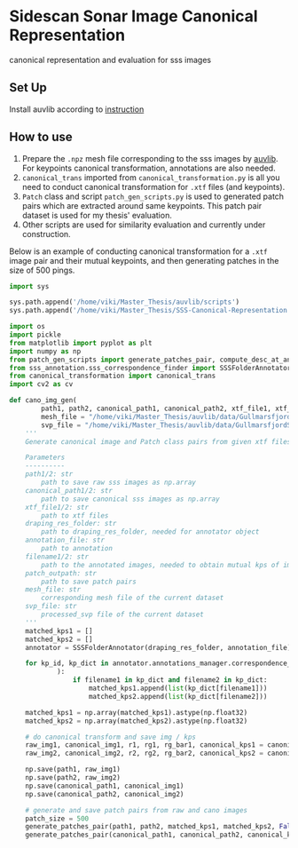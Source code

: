 # Sidescan Sonar Image Canonical Representation
canonical representation and evaluation for sss images

## Set Up
Install auvlib according to [instruction](https://github.com/nilsbore/auvlib)

## How to use
1. Prepare the `.npz` mesh file corresponding to the sss images by [auvlib](https://github.com/nilsbore/auvlib). 
For keypoints canonical transformation, annotations are also needed.
2. `canonical_trans` imported from `canonical_transformation.py` is all you need to conduct canonical transformation for `.xtf` files (and keypoints).
3. `Patch` class and script `patch_gen_scripts.py` is used to generated patch pairs which are extracted around same keypoints. 
This patch pair dataset is used for my thesis' evaluation.
4. Other scripts are used for similarity evaluation and currently under construction.

Below is an example of conducting canonical transformation for a `.xtf` image pair and their mutual keypoints, 
and then generating patches in the size of 500 pings.

```python
import sys

sys.path.append('/home/viki/Master_Thesis/auvlib/scripts')
sys.path.append('/home/viki/Master_Thesis/SSS-Canonical-Representation')

import os
import pickle
from matplotlib import pyplot as plt
import numpy as np
from patch_gen_scripts import generate_patches_pair, compute_desc_at_annotated_locations, multidim_intersect
from sss_annotation.sss_correspondence_finder import SSSFolderAnnotator
from canonical_transformation import canonical_trans
import cv2 as cv

def cano_img_gen(
        path1, path2, canonical_path1, canonical_path2, xtf_file1, xtf_file2, draping_res_folder, annotation_file, filename1, filename2, patch_outpath,
        mesh_file = "/home/viki/Master_Thesis/auvlib/data/GullmarsfjordSMaRC20210209/pp/EM2040/9-0159toend/mesh/mesh-data-roll0.35.cereal_resolution0.5m.npz",
        svp_file = "/home/viki/Master_Thesis/auvlib/data/GullmarsfjordSMaRC20210209/pp/processed_svp.txt"):
    '''
    Generate canonical image and Patch class pairs from given xtf files, annotation and mesh

    Parameters
    ----------
    path1/2: str
        path to save raw sss images as np.array
    canonical_path1/2: str
        path to save canonical sss images as np.array
    xtf_file1/2: str
        path to xtf files
    draping_res_folder: str
        path to draping_res_folder, needed for annotator object
    annotation_file: str
        path to annotation
    filename1/2: str
        path to the annotated images, needed to obtain mutual kps of image pairs
    patch_outpath: str
        path to save patch pairs
    mesh_file: str
        corresponding mesh file of the current dataset
    svp_file: str
        processed_svp file of the current dataset
    '''
    matched_kps1 = []
    matched_kps2 = []
    annotator = SSSFolderAnnotator(draping_res_folder, annotation_file)

    for kp_id, kp_dict in annotator.annotations_manager.correspondence_annotations.items(
            ):
                if filename1 in kp_dict and filename2 in kp_dict:
                    matched_kps1.append(list(kp_dict[filename1]))
                    matched_kps2.append(list(kp_dict[filename2]))

    matched_kps1 = np.array(matched_kps1).astype(np.float32)
    matched_kps2 = np.array(matched_kps2).astype(np.float32)

    # do canonical transform and save img / kps
    raw_img1, canonical_img1, r1, rg1, rg_bar1, canonical_kps1 = canonical_trans(xtf_file1, matched_kps1, mesh_file, svp_file, len_bins = 1301, LambertianModel = "sin_square")
    raw_img2, canonical_img2, r2, rg2, rg_bar2, canonical_kps2 = canonical_trans(xtf_file2, matched_kps2, mesh_file, svp_file, len_bins = 1301, LambertianModel = "sin_square")

    np.save(path1, raw_img1)
    np.save(path2, raw_img2)
    np.save(canonical_path1, canonical_img1)
    np.save(canonical_path2, canonical_img2)

    # generate and save patch pairs from raw and cano images
    patch_size = 500
    generate_patches_pair(path1, path2, matched_kps1, matched_kps2, False, patch_size, patch_outpath)
    generate_patches_pair(canonical_path1, canonical_path2, canonical_kps1, canonical_kps2, True, patch_size, patch_outpath)
```
